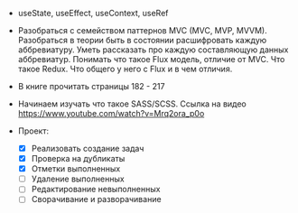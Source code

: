 - useState, useEffect, useContext, useRef

- Разобраться с семейством паттернов MVC (MVC, MVP, MVVM). Разобраться в теории быть в состоянии расшифровать каждую аббревиатуру. Уметь рассказать про каждую составляющую данных аббревиатур. Понимать что такое Flux модель, отличие от MVC. Что такое Redux. Что общего у него с Flux и в чем отличия.

- В книге прочитать страницы 182 - 217

- Начинаем изучать что такое SASS/SCSS. Ссылка на видео https://www.youtube.com/watch?v=Mrq2ora_p0o

- Проект:
  -[x] Реализовать создание задач 
  -[x] Проверка на дубликаты
  -[x] Отметки выполненных
  -[ ] Удаление выполненных
  -[ ] Редактирование невыполненных 
  -[ ] Сворачивание и разворачивание